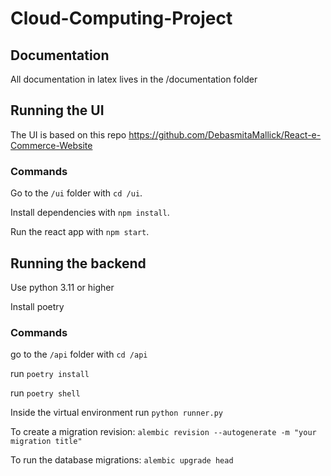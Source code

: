 # Cloud-Computing-Project

## Documentation

All documentation in latex lives in the /documentation folder

## Running the UI

The UI is based on this repo https://github.com/DebasmitaMallick/React-e-Commerce-Website

### Commands

Go to the `/ui` folder with `cd /ui`.

Install dependencies with `npm install`.

Run the react app with `npm start`.

## Running the backend

Use python 3.11 or higher

Install poetry

### Commands

go to the `/api` folder with `cd /api`

run `poetry install`

run `poetry shell`

Inside the virtual environment run `python runner.py`

To create a migration revision: `alembic revision --autogenerate -m "your migration title"`

To run the database migrations: `alembic upgrade head`
